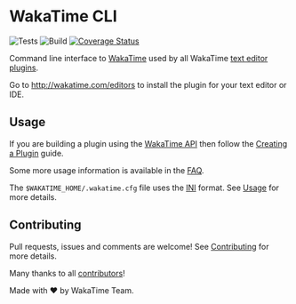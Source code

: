 # WakaTime CLI

![Tests](https://img.shields.io/github/workflow/status/wakatime/wakatime-cli/Tests/develop?label=tests)
![Build](https://img.shields.io/github/workflow/status/wakatime/wakatime-cli/Build%20and%20upload%20release%20assets)
[![Coverage Status](https://coveralls.io/repos/github/wakatime/wakatime-cli/badge.svg?branch=release)](https://coveralls.io/github/wakatime/wakatime-cli?branch=release)

Command line interface to [WakaTime](https://wakatime.com) used by all WakaTime [text editor plugins](https://wakatime.com/editors).

Go to <http://wakatime.com/editors> to install the plugin for your text editor or IDE.

## Usage

If you are building a plugin using the [WakaTime API](https://wakatime.com/developers/) then follow the [Creating a Plugin](https://wakatime.com/help/misc/creating-plugin) guide.

Some more usage information is available in the [FAQ](https://wakatime.com/faq).

The `$WAKATIME_HOME/.wakatime.cfg` file uses the [INI](http://en.wikipedia.org/wiki/INI_file) format.
See [Usage](USAGE.md) for more details.

## Contributing

Pull requests, issues and comments are welcome! See [Contributing](CONTRIBUTING.md) for more details.

Many thanks to all [contributors](AUTHORS)!

Made with :heart: by WakaTime Team.
